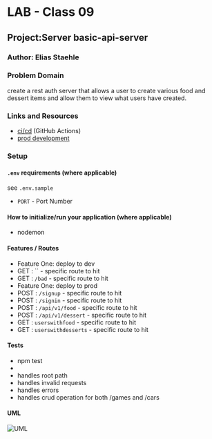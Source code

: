 # LAB - Class 09

## Project:Server basic-api-server

### Author: Elias Staehle

### Problem Domain

create a rest auth server that allows a user to create various food and dessert items and allow them to view what users have created.

### Links and Resources

- [ci/cd](https://github.com/EDStaehle/class-09-lab/actions) (GitHub Actions)
- [prod development](postgres://eliasstaehle_user:RXgpZrgEXdvXlVg4FgUeRqZD5NaU2bzL@dpg-ce42fk6n6mpku7k0j3rg-a.ohio-postgres.render.com/eliasstaehle)

### Setup

#### `.env` requirements (where applicable)

see `.env.sample`


- `PORT` - Port Number


#### How to initialize/run your application (where applicable)

- nodemon

#### Features / Routes

- Feature One: deploy to dev
- GET : `` - specific route to hit
- GET : `/bad` -  specific route to hit
- Feature One: deploy to prod
- POST : `/signup` - specific route to hit
- POST : `/signin` - specific route to hit
- POST : `/api/v1/food` - specific route to hit
- POST : `/api/v1/dessert` - specific route to hit
- GET : `userswithfood` - specific route to hit
- GET : `userswithdesserts` - specific route to hit

#### Tests

- npm test
-
- handles root path
- handles invalid requests
- handles errors
- handles crud operation for both /games and /cars

#### UML

![UML](./src/assets/class-03-uml.png)
